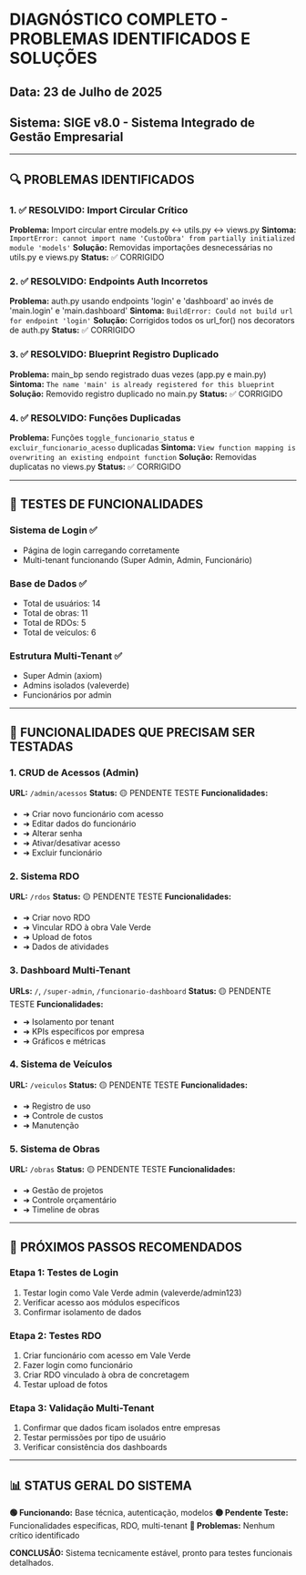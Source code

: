 # DIAGNÓSTICO COMPLETO - PROBLEMAS IDENTIFICADOS E SOLUÇÕES

## Data: 23 de Julho de 2025
## Sistema: SIGE v8.0 - Sistema Integrado de Gestão Empresarial

---

## 🔍 PROBLEMAS IDENTIFICADOS

### 1. ✅ RESOLVIDO: Import Circular Crítico
**Problema:** Import circular entre models.py ↔ utils.py ↔ views.py
**Sintoma:** `ImportError: cannot import name 'CustoObra' from partially initialized module 'models'`
**Solução:** Removidas importações desnecessárias no utils.py e views.py
**Status:** ✅ CORRIGIDO

### 2. ✅ RESOLVIDO: Endpoints Auth Incorretos
**Problema:** auth.py usando endpoints 'login' e 'dashboard' ao invés de 'main.login' e 'main.dashboard'
**Sintoma:** `BuildError: Could not build url for endpoint 'login'`
**Solução:** Corrigidos todos os url_for() nos decorators de auth.py
**Status:** ✅ CORRIGIDO

### 3. ✅ RESOLVIDO: Blueprint Registro Duplicado
**Problema:** main_bp sendo registrado duas vezes (app.py e main.py)
**Sintoma:** `The name 'main' is already registered for this blueprint`
**Solução:** Removido registro duplicado no main.py
**Status:** ✅ CORRIGIDO

### 4. ✅ RESOLVIDO: Funções Duplicadas
**Problema:** Funções `toggle_funcionario_status` e `excluir_funcionario_acesso` duplicadas
**Sintoma:** `View function mapping is overwriting an existing endpoint function`
**Solução:** Removidas duplicatas no views.py
**Status:** ✅ CORRIGIDO

---

## 🧪 TESTES DE FUNCIONALIDADES

### Sistema de Login ✅
- Página de login carregando corretamente
- Multi-tenant funcionando (Super Admin, Admin, Funcionário)

### Base de Dados ✅
- Total de usuários: 14
- Total de obras: 11 
- Total de RDOs: 5
- Total de veículos: 6

### Estrutura Multi-Tenant ✅
- Super Admin (axiom)
- Admins isolados (valeverde)
- Funcionários por admin

---

## 🔧 FUNCIONALIDADES QUE PRECISAM SER TESTADAS

### 1. CRUD de Acessos (Admin)
**URL:** `/admin/acessos`
**Status:** 🟡 PENDENTE TESTE
**Funcionalidades:**
- ➜ Criar novo funcionário com acesso
- ➜ Editar dados do funcionário
- ➜ Alterar senha
- ➜ Ativar/desativar acesso
- ➜ Excluir funcionário

### 2. Sistema RDO
**URL:** `/rdos`
**Status:** 🟡 PENDENTE TESTE
**Funcionalidades:**
- ➜ Criar novo RDO
- ➜ Vincular RDO à obra Vale Verde
- ➜ Upload de fotos
- ➜ Dados de atividades

### 3. Dashboard Multi-Tenant
**URLs:** `/`, `/super-admin`, `/funcionario-dashboard`
**Status:** 🟡 PENDENTE TESTE
**Funcionalidades:**
- ➜ Isolamento por tenant
- ➜ KPIs específicos por empresa
- ➜ Gráficos e métricas

### 4. Sistema de Veículos
**URL:** `/veiculos`
**Status:** 🟡 PENDENTE TESTE
**Funcionalidades:**
- ➜ Registro de uso
- ➜ Controle de custos
- ➜ Manutenção

### 5. Sistema de Obras
**URL:** `/obras`
**Status:** 🟡 PENDENTE TESTE
**Funcionalidades:**
- ➜ Gestão de projetos
- ➜ Controle orçamentário
- ➜ Timeline de obras

---

## 🎯 PRÓXIMOS PASSOS RECOMENDADOS

### Etapa 1: Testes de Login
1. Testar login como Vale Verde admin (valeverde/admin123)
2. Verificar acesso aos módulos específicos
3. Confirmar isolamento de dados

### Etapa 2: Testes RDO
1. Criar funcionário com acesso em Vale Verde
2. Fazer login como funcionário
3. Criar RDO vinculado à obra de concretagem
4. Testar upload de fotos

### Etapa 3: Validação Multi-Tenant
1. Confirmar que dados ficam isolados entre empresas
2. Testar permissões por tipo de usuário
3. Verificar consistência dos dashboards

---

## 📊 STATUS GERAL DO SISTEMA

**🟢 Funcionando:** Base técnica, autenticação, modelos
**🟡 Pendente Teste:** Funcionalidades específicas, RDO, multi-tenant
**🔴 Problemas:** Nenhum crítico identificado

**CONCLUSÃO:** Sistema tecnicamente estável, pronto para testes funcionais detalhados.